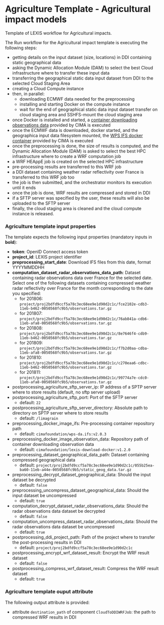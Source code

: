 # Agriculture Template - Agricultural impact models

Template of LEXIS workflow for Agricultural impacts.

The Run workflow for the Agricultural impact template is executing the following steps:
* getting details on the input dataset (size, locations) in DDI containing static geographical data
* asking the Dynamic Allocation Module (DAM) to select the best Cloud infrastructure where to transfer these input data
* transferring the geographical static data input dataset from DDI to the selected Cloud Staging Area
* creating a Cloud Compute instance
* then, in parallel:
  * downloading ECMWF data needed for the preprocessing
  * installing and starting Docker on the compute instance
  * wait for the end of geographical static data input dataset transfer on cloud staging area and SSHFS-mount the cloud staging area
* once Docker is installed and started, a [container downloading observations data](https://github.com/meteocima/lexis-download-docker) provided by CIMA is executed
* once the ECMWF data is downloaded, docker started, and the geographica input data filesystem mounted, the [WPS IFS docker container](https://github.com/meteocima/wps-da.ifs) provided by CIMA is executed
* once the preprocessing is done, the size of results is computed, and the 
Dynamic Allocation Module (DAM) is asked to select the best HPC infrastructure where to create a WRF computation job
* a WRF HEAppE job is created on the selected HPC infrastructure
* pre-processing results are transferred to this WRF job
* a DDI dataset containing weather radar reflectivity over France is transferred to this WRF job too
* the job is then submitted, and the orchestrator monitors its execution until it ends
* once the job is done, WRF results are compressed and stored in DDI
* if a SFTP server was specified by the user, these results will also be uploaded to the SFTP server
* finally, the cloud staging area is cleaned and the cloud compute instance is released.

### Agriculture template input properties

The template expects the following input properties (mandatory inputs in **bold**):
*  **token**: OpenID Connect access token
* **project_id**: LEXIS project identifier
* **preprocessing_start_date**: Download IFS files from this date, format YYYYMMDDHH
* **computation_dataset_radar_observations_data_path**: Dataset containing radar observations data over France for the selected date. Select one of the following datasets containing compressed weather radar reflectivity over France for the month corresponding to the date you specified:
  * for 201806: `project/proj2bdfd9ccf5a78c3ec68ee9e1d90d2c1c/fce2102e-cdb3-11eb-b462-0050568fc9b5/observations.tar.gz`
  * for 201807: `project/proj2bdfd9ccf5a78c3ec68ee9e1d90d2c1c/76ab841a-cdb6-11eb-afa8-0050568fc9b5/observations.tar.gz`
  * for 201808: `project/proj2bdfd9ccf5a78c3ec68ee9e1d90d2c1c/8e7646f4-cdb9-11eb-b462-0050568fc9b5/observations.tar.gz`
  * for 201809: `project/proj2bdfd9ccf5a78c3ec68ee9e1d90d2c1c/f7b2d0aa-cdba-11eb-afa8-0050568fc9b5/observations.tar.gz`
  * for 201810: `project/proj2bdfd9ccf5a78c3ec68ee9e1d90d2c1c/c270eaa6-cdbc-11eb-b462-0050568fc9b5/observations.tar.gz`
  * for 201811: `project/proj2bdfd9ccf5a78c3ec68ee9e1d90d2c1c/99774a7e-cdc0-11eb-afa8-0050568fc9b5/observations.tar.gz`
* postprocessing_agriculture_sftp_server_ip: IP address of a SPTP server where to store results (default, no sftp server upload)
* postprocessing_agriculture_sftp_port: Port of the SFTP server
  * default: `22`
* postprocessing_agriculture_sftp_server_directory: Absolute path to directory on SPTP server where to store results
  * default: `/limagrain`
* preprocessing_docker_image_ifs: Pre-processing container repository path
  * default: `cimafoundation/wps-da.ifs:v2.0.3`
* preprocessing_docker_image_observation_data: Repository path of container downloading observation data
  * default: `cimafoundation/lexis-download-docker:v1.2.0`
* preprocessing_dataset_geographical_data_path: Dataset containing compressed geographical data
  * default: `project/proj2bdfd9ccf5a78c3ec68ee9e1d90d2c1c/055b25ea-ba60-11eb-a44e-0050568fc9b5/static_geog_data.tar.gz`
* preprocessing_decrypt_dataset_geographical_data: Should the input dataset be decrypted
  * default: `false`
* preprocessing_uncompress_dataset_geographical_data: Should the input dataset be uncompressed
  * default: `true`
* computation_decrypt_dataset_radar_observations_data: Should the radar observations data dataset be decrypted
  * default: `false`
* computation_uncompress_dataset_radar_observations_data: Should the radar observations data dataset be uncompressed
  * default: `true`
* postprocessing_ddi_project_path: Path of the project where to transfer the post-processing results in DDI
  * default: `project/proj2bdfd9ccf5a78c3ec68ee9e1d90d2c1c`
* postprocessing_encrypt_wrf_dataset_result: Encrypt the WRF result dataset
  * default: `false`
* postprocessing_compress_wrf_dataset_result: Compress the WRF result dataset
  * default: `true`

### Agriculture template ouput attribute

The following output attribute is provided:
* attribute `destination_path` of component `CloudToDDIWRFJob`: the path to compressed WRF results in DDI
